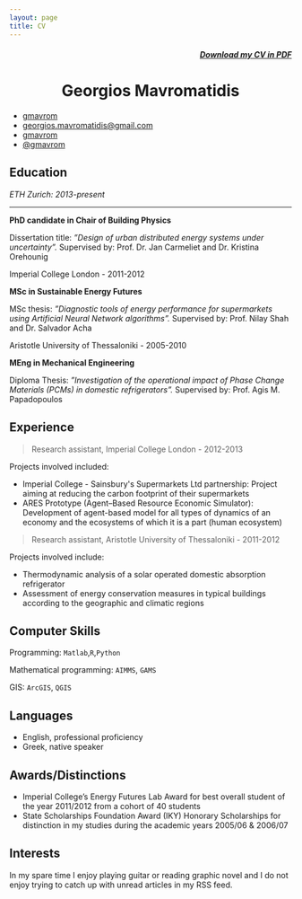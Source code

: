 ```yaml
---
layout: page
title: CV
---
```


<style>
	h1{ text-align: center; }
	h1:first-child{ display: none }
	h5{ text-align: right; }
	h1:first-child{ display: none }
</style>

##### <a href="http://mavromatidis.me/downloads/cv.pdf"><i class="fa fa-file-pdf-o"></i> Download my CV in PDF</a> 

# Georgios Mavromatidis

<div class="contact">
  <ul>
		<li><a href="https://www.linkedin.com/in/gmavrom"><i class="fa fa-linkedin"></i> gmavrom</a></li>
		<li><a href="mailto:georgios.mavromatidis@gmail.com?subject=Say%20Hello%20to%20George"><i class="fa fa-send"></i>  georgios.mavromatidis@gmail.com</a></li>
		<li><a href="https://github.com/gmavrom"><i class="fa fa-github"></i>  gmavrom</a></li>
		<li><a href="https://twitter.com/gmavrom"><i class="fa fa-twitter"></i>  @gmavrom</a></li>
	</ul>
</div>

## Education

*ETH Zurich: 2013-present*

***

**PhD candidate in Chair of Building Physics**

Dissertation title: *”Design of urban distributed energy systems under uncertainty”.* Supervised by: Prof. Dr. Jan Carmeliet and Dr. Kristina Orehounig

<div class="message">
Imperial College London - 2011-2012
</div>

**MSc in Sustainable Energy Futures**

MSc thesis: *”Diagnostic tools of energy performance for supermarkets using Artificial Neural Network algorithms”.* Supervised by: Prof. Nilay Shah and Dr. Salvador Acha

<div class="message">
Aristotle University of Thessaloniki - 2005-2010
</div>

**MEng in Mechanical Engineering**

Diploma Thesis: *”Investigation of the operational impact of Phase Change Materials (PCMs) in domestic refrigerators”.* Supervised by: Prof. Agis M. Papadopoulos

## Experience  

> Research assistant, Imperial College London - 2012-2013

Projects involved included:

* Imperial College - Sainsbury's Supermarkets Ltd partnership: Project aiming at reducing the carbon footprint of their supermarkets
* ARES Prototype (Agent–Based Resource Economic Simulator): Development of agent-based model for all types of dynamics of an economy and the ecosystems of which it is a part (human ecosystem)

> Research assistant, Aristotle University of Thessaloniki - 2011-2012

Projects involved include:

* Thermodynamic analysis of a solar operated domestic absorption refrigerator
* Assessment of energy conservation measures in typical buildings according to the geographic and climatic regions

## Computer Skills
Programming: `Matlab`,`R`,`Python`

Mathematical programming: `AIMMS`, `GAMS`

GIS: `ArcGIS`, `QGIS`

## Languages

* English, professional proficiency
* Greek, native speaker

## Awards/Distinctions
* Imperial College’s Energy Futures Lab Award for best overall student of the year 2011/2012 from a cohort of 40 students
* State Scholarships Foundation Award (IKY) Honorary Scholarships for distinction in my studies during the academic years 2005/06 & 2006/07

## Interests

In my spare time I enjoy playing guitar or reading graphic novel and I do not enjoy trying to catch up with unread articles in my RSS feed.